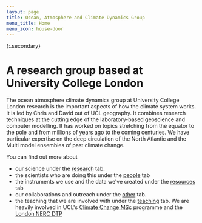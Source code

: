 ```yaml
---
layout: page
title: Ocean, Atmosphere and Climate Dynamics Group
menu_title: Home
menu_icon: house-door
---
```


{:.secondary}
# A research group based at University College London

The ocean atmosphere climate dynamics group at University College London research is the important aspects of how the climate system works. It is led by Chris and David out of UCL geography. It combines research techniques at the cutting edge of the laboratory-based geoscience and computer modelling. It has worked on topics stretching from the equator to the pole and from millions of years ago to the coming centuries. We have particular expertise on the deep circulation of the North Atlantic and the Multi model ensembles of past climate change. 

You can find out more about 
- our science under the [research](./projects.md) tab.
- the scientists who are doing this under the [people](./people.md) tab
- the instruments we use and the data we’ve created under the [resources](./resources.md) tab
- our collaborations and outreach under the [other](./other.md) tab.
- the teaching that we are involved with under the [teaching](./teaching.md) tab. We are heavily involved in UCL's [Climate Change MSc](https://www.geog.ucl.ac.uk/study/graduate-taught/msc-climate-change) programme and the [London NERC DTP](https://london-nerc-dtp.org/)
